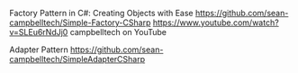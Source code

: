 Factory Pattern in C#: Creating Objects with Ease
https://github.com/sean-campbelltech/Simple-Factory-CSharp
https://www.youtube.com/watch?v=SLEu6rNdJj0
campbelltech on YouTube


Adapter Pattern 
https://github.com/sean-campbelltech/SimpleAdapterCSharp
